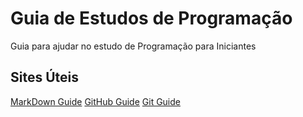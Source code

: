 # Guia de Estudos de Programação
Guia para ajudar no estudo de Programação para Iniciantes

## Sites Úteis
[MarkDown Guide](https://www.markdownguide.org/getting-started/)
[GitHub Guide](https://github.com/git-guides)
[Git Guide](https://git-scm.com/docs/gittutorial)
